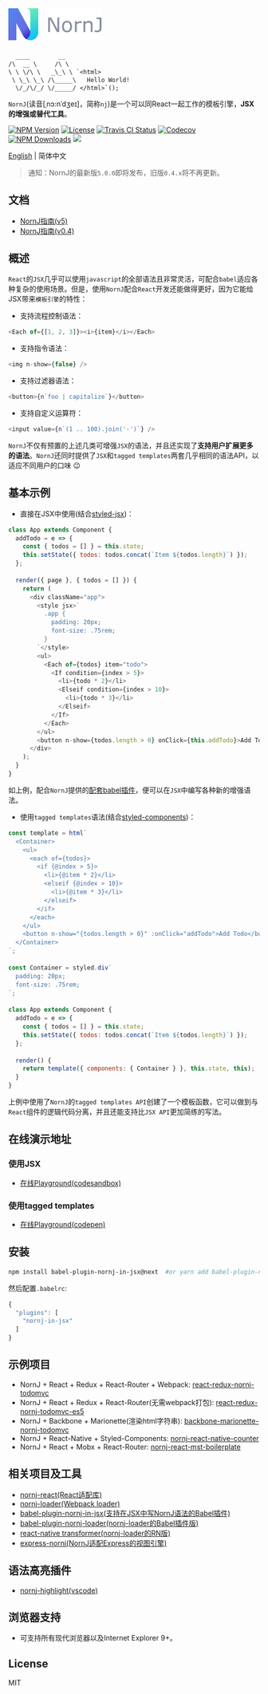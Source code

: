 <a href="https://joe-sky.github.io/nornj-guide/" target="_blank" rel="noopener noreferrer"><img width="187" src="./docs/logo.png" alt="NornJ logo"></a>
-------

```
  ____        __   
/\  __ \     /\ \  
\ \ \/\ \   _\_\ \ `<html>
 \ \_\ \_\ /\_____\   Hello World!
  \/_/\/_/ \/_____/ </html>`();

```

`NornJ`(读音[ˌnɔ:nˈdʒeɪ]，简称`nj`)是一个可以同React一起工作的模板引擎，**JSX的增强或替代工具**。

[![NPM Version][npm-image]][npm-url]
<a href="https://www.npmjs.com/package/nornj"><img src="https://img.shields.io/npm/l/nornj.svg" alt="License"></a>
<a href="https://travis-ci.org/joe-sky/nornj"><img src="https://travis-ci.org/joe-sky/nornj.svg?branch=master" alt="Travis CI Status"/></a>
<a href="https://codecov.io/gh/joe-sky/nornj"><img src="https://codecov.io/gh/joe-sky/nornj/branch/master/graph/badge.svg" alt="Codecov" /></a>
[![NPM Downloads][downloads-image]][npm-url]
[![](https://img.shields.io/bundlephobia/minzip/nornj@next.svg?style=flat)](https://bundlephobia.com/result?p=nornj@next)

[English](https://github.com/joe-sky/nornj/blob/master/README.md) | 简体中文

> 通知：NornJ的最新版`5.0.0`即将发布，旧版`0.4.x`将不再更新。

## 文档

* [NornJ指南(v5)](https://joe-sky.gitbooks.io/nornj-guide/zh/)
* [NornJ指南(v0.4)](https://joe-sky.github.io/nornj-guide)

## 概述

`React`的`JSX`几乎可以使用`javascript`的全部语法且非常灵活，可配合`babel`适应各种复杂的使用场景。但是，使用`NornJ`配合`React`开发还能做得更好，因为它能给JSX带来`模板引擎`的特性：

* 支持流程控制语法：

```js
<Each of={[1, 2, 3]}><i>{item}</i></Each>
```

* 支持指令语法：

```js
<img n-show={false} />
```

* 支持过滤器语法：

```js
<button>{n`foo | capitalize`}</button>
```

* 支持自定义运算符：

```js
<input value={n`(1 .. 100).join('-')`} />
```

`NornJ`不仅有预置的上述几类可增强`JSX`的语法，并且还实现了**支持用户扩展更多的语法**。`NornJ`还同时提供了`JSX`和`tagged templates`两套几乎相同的语法API，以适应不同用户的口味 :wink:

## 基本示例

* 直接在JSX中使用(结合[styled-jsx](https://github.com/zeit/styled-jsx))：

```js
class App extends Component {
  addTodo = e => {
    const { todos = [] } = this.state;
    this.setState({ todos: todos.concat(`Item ${todos.length}`) });
  };

  render({ page }, { todos = [] }) {
    return (
      <div className="app">
        <style jsx>`
          .app {
            padding: 20px;
            font-size: .75rem;
          }
        `</style>
        <ul>
          <Each of={todos} item="todo">
            <If condition={index > 5}>
              <li>{todo * 2}</li>
              <Elseif condition={index > 10}>
                <li>{todo * 3}</li>
              </Elseif>
            </If>
          </Each>
        </ul>
        <button n-show={todos.length > 0} onClick={this.addTodo}>Add Todo</button>
      </div>
    );
  }
}
```

如上例，配合`NornJ`提供的[配套babel插件](https://github.com/joe-sky/nornj/tree/master/packages/babel-plugin-nornj-in-jsx)，便可以在`JSX`中编写各种新的增强语法。

* 使用`tagged templates`语法(结合[styled-components](https://github.com/styled-components/styled-components))：

```js
const template = html`
  <Container>
    <ul>
      <each of={todos}>
        <if {@index > 5}>
          <li>{@item * 2}</li>
          <elseif {@index > 10}>
            <li>{@item * 3}</li>
          </elseif>
        </if>
      </each>
    </ul>
    <button n-show="{todos.length > 0}" :onClick="addTodo">Add Todo</button>
  </Container>
`;

const Container = styled.div`
  padding: 20px;
  font-size: .75rem;
`;

class App extends Component {
  addTodo = e => {
    const { todos = [] } = this.state;
    this.setState({ todos: todos.concat(`Item ${todos.length}`) });
  };

  render() {
    return template({ components: { Container } }, this.state, this);
  }
}
```

上例中使用了`NornJ`的`tagged templates API`创建了一个模板函数，它可以做到与`React`组件的逻辑代码分离，并且还能支持比`JSX API`更加简练的写法。

## 在线演示地址

### 使用JSX

* [在线Playground(codesandbox)](https://codesandbox.io/s/z2nj54r3wx)

### 使用tagged templates

* [在线Playground(codepen)](https://codepen.io/joe_sky/pen/ooPNbj)

## 安装

```sh
npm install babel-plugin-nornj-in-jsx@next  #or yarn add babel-plugin-nornj-in-jsx@next
```

然后配置`.babelrc`:

```js
{
  "plugins": [
    "nornj-in-jsx"
  ]
}
```

## 示例项目

* NornJ + React + Redux + React-Router + Webpack: [react-redux-nornj-todomvc](https://github.com/joe-sky/nornj/blob/master/examples/react-redux-nornj-todomvc)
* NornJ + React + Redux + React-Router(无需webpack打包): [react-redux-nornj-todomvc-es5](https://github.com/joe-sky/nornj/blob/master/examples/react-redux-nornj-todomvc-es5)
* NornJ + Backbone + Marionette(渲染html字符串): [backbone-marionette-nornj-todomvc](https://github.com/joe-sky/nornj/blob/master/examples/backbone-marionette-nornj-todomvc)
* NornJ + React-Native + Styled-Components: [nornj-react-native-counter](https://github.com/joe-sky/nornj-react-native-counter)
* NornJ + React + Mobx + React-Router: [nornj-react-mst-boilerplate](https://github.com/joe-sky/nornj-cli/tree/master/templates/react-mst)

## 相关项目及工具

* [nornj-react(React适配库)](https://github.com/joe-sky/nornj-react)
* [nornj-loader(Webpack loader)](https://github.com/joe-sky/nornj-loader)
* [babel-plugin-nornj-in-jsx(支持在JSX中写NornJ语法的Babel插件)](https://github.com/joe-sky/nornj/tree/master/packages/babel-plugin-nornj-in-jsx)
* [babel-plugin-nornj-loader(nornj-loader的Babel插件版)](https://github.com/yuhongda/babel-plugin-nornj-loader)
* [react-native transformer(nornj-loader的RN版)](https://github.com/joe-sky/nornj/blob/master/tools/metroTransformer.js)
* [express-nornj(NornJ适配Express的视图引擎)](https://github.com/joe-sky/nornj/blob/master/tools/expressEngine.js)
<!-- * [koa-nornj(NornJ适配Koa的中间件)](https://github.com/qingqinxl1/koa-nornj) -->

## 语法高亮插件

* [nornj-highlight(vscode)](https://github.com/joe-sky/nornj-highlight)
<!-- * [language-nornj(atom)](https://github.com/zyj1022/language-nornj) -->

## 浏览器支持

* 可支持所有现代浏览器以及Internet Explorer 9+。

## License

MIT

[npm-image]: http://img.shields.io/npm/v/nornj.svg
[downloads-image]: http://img.shields.io/npm/dm/nornj.svg
[npm-url]: https://www.npmjs.org/package/nornj